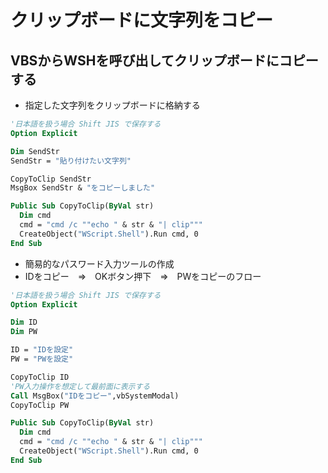 # クリップボードに文字列をコピー  

## VBSからWSHを呼び出してクリップボードにコピーする  

* 指定した文字列をクリップボードに格納する

```vb
'日本語を扱う場合 Shift JIS で保存する
Option Explicit

Dim SendStr
SendStr = "貼り付けたい文字列"

CopyToClip SendStr
MsgBox SendStr & "をコピーしました"

Public Sub CopyToClip(ByVal str)
  Dim cmd
  cmd = "cmd /c ""echo " & str & "| clip"""
  CreateObject("WScript.Shell").Run cmd, 0
End Sub
```

* 簡易的なパスワード入力ツールの作成
* IDをコピー　⇒　OKボタン押下　⇒　PWをコピーのフロー

```vb
'日本語を扱う場合 Shift JIS で保存する
Option Explicit

Dim ID
Dim PW

ID = "IDを設定"
PW = "PWを設定"

CopyToClip ID
'PW入力操作を想定して最前面に表示する
Call MsgBox("IDをコピー",vbSystemModal)
CopyToClip PW

Public Sub CopyToClip(ByVal str)
  Dim cmd
  cmd = "cmd /c ""echo " & str & "| clip"""
  CreateObject("WScript.Shell").Run cmd, 0
End Sub
```
